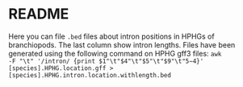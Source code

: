 # README
Here you can file <code>.bed</code> files about intron positions in HPHGs of branchiopods. The last column show intron lengths. Files have been generated using the following command on HPHG gff3 files:
<code>awk -F "\t" '/intron/ {print $1"\t"$4"\t"$5"\t"$9"\t"$5-$4}' [species].HPHG.location.gff > [species].HPHG.intron.location.withlength.bed</code>
